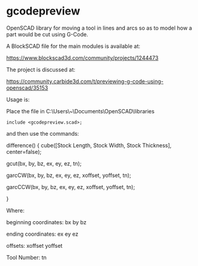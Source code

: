 # gcodepreview
OpenSCAD library for moving a tool in lines and arcs so as to model how a part would be cut using G-Code.

A BlockSCAD file for the main modules is available at:

https://www.blockscad3d.com/community/projects/1244473

The project is discussed at:

https://community.carbide3d.com/t/previewing-g-code-using-openscad/35153

Usage is:

Place the file in C:\Users\\\~\Documents\OpenSCAD\libraries

    include <gcodepreview.scad>;

and then use the commands:

difference() {
  cube([Stock Length, Stock Width, Stock Thickness], center=false);

  gcut(bx, by, bz, ex, ey, ez, tn);

  garcCW(bx, by, bz, ex, ey, ez, xoffset, yoffset, tn);

  garcCCW(bx, by, bz, ex, ey, ez, xoffset, yoffset, tn);
  
}

Where:

beginning coordinates:
  bx
  by
  bz

ending coordinates:
  ex
  ey
  ez
  
offsets:
  xoffset
  yoffset
  
Tool Number:
  tn
